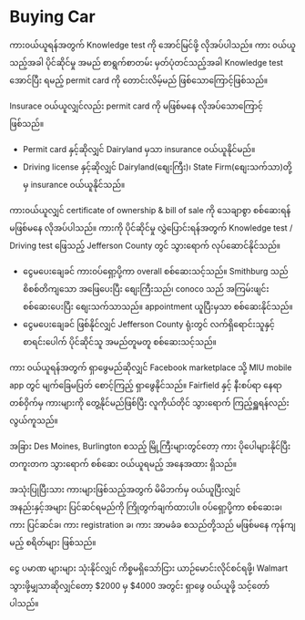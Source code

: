 # Buying Car

ကား၀ယ်ယူရန်အတွက် Knowledge test ကို အောင်မြင်ဖို့ လိုအပ်ပါသည်။ ကား ၀ယ်ယူသည့်အခါ ပိုင်ဆိုင်မှု အမည် စာရွက်စာတမ်း မှတ်ပုံတင်သည့်အခါ Knowledge test အောင်ပြီး ရမည့် permit card ကို တောင်းလိမ့်မည် ဖြစ်သောကြောင့်ဖြစ်သည်။

Insurace ၀ယ်ယူလျှင်လည်း permit card ကို မဖြစ်မနေ လိုအပ်သောကြောင့်ဖြစ်သည်။

- Permit card နှင့်ဆိုလျှင် Dairyland မှသာ insurance ၀ယ်ယူနိုင်မည်။
- Driving license နှင့်ဆိုလျှင် Dairyland(စျေးကြီး)၊ State Firm(စျေးသက်သာ)တို့မှ insurance ၀ယ်ယူနိုင်သည်။

ကား၀ယ်ယူလျှင် certificate of ownership & bill of sale ကို သေချာစွာ စစ်ဆေးရန် မဖြစ်မနေ လိုအပ်ပါသည်။ ကားကို ပိုင်ဆိုင်မှု လွှဲပြောင်းရန်အတွက် Knowledge test / Driving test ဖြေသည့် Jefferson County တွင် သွားရောက် လုပ်ဆောင်နိုင်သည်။

- ငွေမပေးချေခင် ကား၀ပ်ရှော့ပို့ကာ overall စစ်ဆေးသင့်သည်။ Smithburg သည် စိစစ်တိကျသော အဖြေပေးပြီး စျေးကြီးသည်၊ conoco သည် အကြမ်းဖျင်း စစ်ဆေးပေးပြီး စျေးသက်သာသည်။ appointment ယူပြီးမှသာ စစ်ဆေးနိုင်သည်။
- ငွေမပေးချေခင် ဖြစ်နိုင်လျှင် Jefferson County ရုံးတွင် လက်ရှိရောင်းသူနှင့် စာရင်းပေါက် ပိုင်ဆိုင်သူ အမည်တူမတူ စစ်ဆေးသင့်သည်။

ကား ၀ယ်ယူရန်အတွက် ရှာဖွေမည်ဆိုလျှင် Facebook marketplace သို့ MIU mobile app တွင် မျက်ခြေမပြတ် စောင့်ကြည့် ရှာဖွေနိုင်သည်။ Fairfield နှင့် နီးစပ်ရာ နေရာတစ်၀ှိက်မှ ကားများကို တွေ့နိုင်မည်ဖြစ်ပြီး လူကိုယ်တိုင် သွားရောက် ကြည့်ရှူရန်လည်း လွယ်ကူသည်။ 

အခြား Des Moines, Burlington စသည့် မြို့ကြီးများတွင်တော့ ကား ပိုပေါများနိုင်ပြီး တကူးတက သွားရောက် စစ်ဆေး ၀ယ်ယူရမည့် အနေအထား ရှိသည်။

အသုံးပြုပြီးသား ကားများဖြစ်သည့်အတွက် မိမိဘက်မှ ၀ယ်ယူပြီးလျှင် အနည်းနှင့်အများ ပြင်ဆင်ရမည်ကို ကြိုတွက်ချက်ထားပါ။ ၀ပ်ရှော့ပို့ကာ စစ်ဆေးခ၊ ကား ပြင်ဆင်ခ၊ ကား registration ခ၊ ကား အာမခံခ စသည်တို့သည် မဖြစ်မနေ ကုန်ကျမည့် စရိတ်များ ဖြစ်သည်။

ငွေ ပမာဏ များများ သုံးနိုင်လျှင် ကိစ္စမရှိသော်ငြား ယာဉ်မောင်းလိုင်စင်ရဖို့၊ Walmart သွားဖို့မျှသာဆိုလျှင်တော့ $2000 မှ $4000 အတွင်း ရှာဖွေ ၀ယ်ယူဖို့ သင့်တော်ပါသည်။